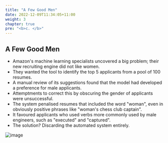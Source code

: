 ```yaml
---
title: "A Few Good Men"
date: 2022-12-09T11:34:05+11:00
weight: 3
chapter: true
pre: "<b>c. </b>"
---
```


## A Few Good Men

* Amazon's machine learning specialists uncovered a big problem; their new recruiting engine did not like women.
* They wanted the tool to identify the top 5 applicants from a pool of 100 resumes.
* A manual review of its suggestions found that the model had developed a preference for male applicants.
* Attemptments to correct this by obscuring the gender of applicants were unsuccessful. 
* The system penalised resumes that included the word "woman", even in obviously positive phrases like "woman's chess club captain".
* It favoured applicants who used verbs more commonly used by male engineers, such as "executed" and "captured".
* The solution? Discarding the automated system entirely.

![image](images/ai-article.png)
